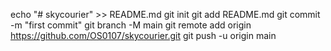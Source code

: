 echo "# skycourier" >> README.md
  git init
  git add README.md
  git commit -m "first commit"
  git branch -M main
  git remote add origin https://github.com/OS0107/skycourier.git
  git push -u origin main

